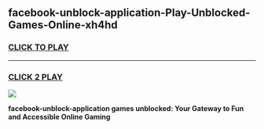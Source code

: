 
## facebook-unblock-application-Play-Unblocked-Games-Online-xh4hd
<h3>
<a href="https://premium76.site?title=facebook-unblock-application&ref=25A">CLICK TO PLAY</a></h3>
<hr>

<h3>
<a href="https://premium76.site?title=facebook-unblock-application&ref=25A">CLICK 2 PLAY</a>
  
</h3>

<a href="https://premium76.site?title=facebook-unblock-application&ref=25A"><img src="https://clearcache.store/games.png"></a>


**facebook-unblock-application games unblocked: Your Gateway to Fun and Accessible Online Gaming**
